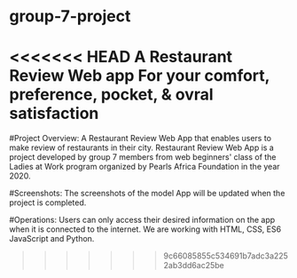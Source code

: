 # group-7-project
<<<<<<< HEAD
A Restaurant Review Web app
For your comfort, preference, pocket, & ovral satisfaction
=======
#Project Overview:
A Restaurant Review Web App that enables users to make review of restaurants in their city. Restaurant Review Web App is a project developed by group 7 members from web beginners' class of the Ladies at Work program organized by Pearls Africa Foundation in the year 2020.

#Screenshots:
The screenshots of the model App will be updated when the project is completed.

#Operations:
Users can only access their desired information on the app when it is connected to the internet.
We are working with HTML, CSS, ES6 JavaScript and Python.
>>>>>>> 9c66085855c534691b7adc3a2252ab3dd6ac25be
